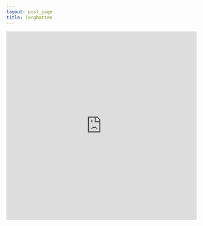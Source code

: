 ```yaml
---
layout: post_page
title: Torghatten
---
```

<iframe width='100%' height='500px' frameBorder='0' src='http://a.tiles.mapbox.com/v3/rubiojr.iallmd9o/attribution,zoompan,zoomwheel,geocoder,share.html'></iframe>
